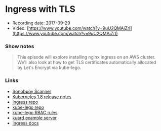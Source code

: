 # Ingress with TLS

- Recording date: 2017-09-29
- Video: [https://www.youtube.com/watch?v=9uU2QMAiZrI](https://www.youtube.com/watch?v=9uU2QMAiZrI)

### Show notes

> This episode will explore installing nginx ingress on an AWS cluster. We'll also look at how to get TLS certificates automatically allocated by Let's Encrypt via kube-lego.

### Links

- [Sonobuoy Scanner](https://scanner.heptio.com)
- [Kubernetes 1.8 release notes](https://github.com/kubernetes/kubernetes/blob/master/CHANGELOG.md#v180)
- [Ingress repo](https://github.com/kubernetes/ingress-nginx)
- [kube-lego repo](https://github.com/jetstack/kube-lego)
- [kube-lego RBAC rules](https://github.com/jetstack/kube-lego/issues/99#issuecomment-320342156)
- [kuard example server](https://github.com/kubernetes-up-and-running/kuard)
- [Ingress docs](https://kubernetes.io/docs/concepts/services-networking/ingress/)
